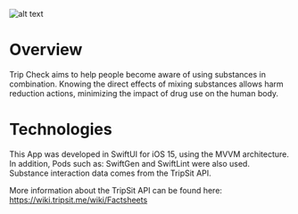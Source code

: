 ![alt text](https://i.ibb.co/r0Vxr2M/banner.png)

# Overview

<p align="left">Trip Check aims to help people become aware of using substances in combination. Knowing the direct effects of mixing substances allows harm reduction actions, minimizing the impact of drug use on the human body.</p>

# Technologies
<p align="left">This App was developed in SwiftUI for iOS 15, using the MVVM architecture. In addition, Pods such as: SwiftGen and SwiftLint were also used. Substance interaction data comes from the TripSit API.

More information about the TripSit API can be found here: https://wiki.tripsit.me/wiki/Factsheets</p>
